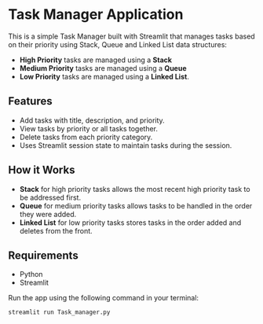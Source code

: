 # Task Manager Application

This is a simple Task Manager built with Streamlit that manages tasks based on their priority using Stack, Queue and Linked List data structures:

- **High Priority** tasks are managed using a **Stack**
- **Medium Priority** tasks are managed using a **Queue** 
- **Low Priority** tasks are managed using a **Linked List**.

## Features

- Add tasks with title, description, and priority.
- View tasks by priority or all tasks together.
- Delete tasks from each priority category.
- Uses Streamlit session state to maintain tasks during the session.

## How it Works

- **Stack** for high priority tasks allows the most recent high priority task to be addressed first.
- **Queue** for medium priority tasks allows tasks to be handled in the order they were added.
- **Linked List** for low priority tasks stores tasks in the order added and deletes from the front.

## Requirements

- Python 
- Streamlit

Run the app using the following command in your terminal:

```bash
streamlit run Task_manager.py
